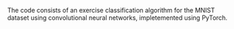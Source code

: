 The code consists of an exercise classification algorithm for the MNIST dataset using convolutional neural networks, impletemented using PyTorch. 
